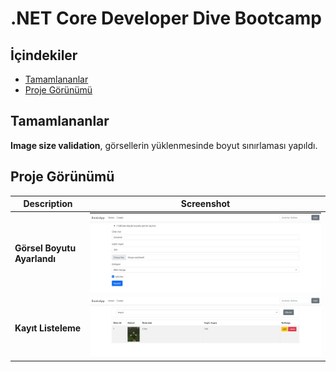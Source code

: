 # .NET Core Developer Dive Bootcamp 

## İçindekiler
- [Tamamlananlar](#tamamlananlar)
- [Proje Görünümü](#proje-görünümü)


## Tamamlananlar

**Image size validation**, görsellerin yüklenmesinde boyut sınırlaması yapıldı. 



## Proje Görünümü

| Description    | Screenshot                    |
|----------------|-------------------------------|
| **Görsel Boyutu Ayarlandı**  | ![Home Page](imageForReadme/imageSize.jpg)  |
| **Kayıt Listeleme** | ![Home Page](imageForReadme/list.png)  |

